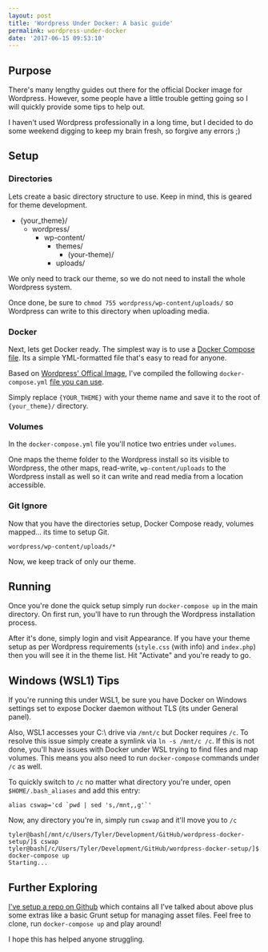 ```yaml
---
layout: post
title: 'Wordpress Under Docker: A basic guide'
permalink: wordpress-under-docker
date: '2017-06-15 09:53:10'
---
```


## Purpose

There's many lengthy guides out there for the official Docker image for Wordpress. However, some people have a little trouble getting going so I will quickly provide some tips to help out.

I haven't used Wordpress professionally in a long time, but I decided to do some weekend digging to keep my brain fresh, so forgive any errors ;)

## Setup

### Directories

Lets create a basic directory structure to use. Keep in mind, this is geared for theme development.

- {your_theme}/
  - wordpress/
    - wp-content/
      - themes/
        - (your-theme)/
      - uploads/

We only need to track  our theme, so we do not need to install the whole Wordpress system.

Once done, be sure to `chmod 755 wordpress/wp-content/uploads/` so Wordpress can write to this directory when uploading media.

### Docker

Next, lets get Docker ready. The simplest way is to use a [Docker Compose file](https://docs.docker.com/compose/). Its a simple YML-formatted file that's easy to read for anyone.

Based on [Wordpress' Offical Image](https://hub.docker.com/_/wordpress/), I've compiled the following `docker-compose.yml` [file you can use](https://github.com/osiset/wordpress-docker-quickstart).

Simply replace `{YOUR_THEME}` with your theme name and save it to the root of `{your_theme}/` directory.

### Volumes

In the `docker-compose.yml` file you'll notice two entries under `volumes`.

One maps the theme folder to the Wordpress install so its visible to Wordpress, the other maps, read-write, `wp-content/uploads` to the Wordpress install as well so it can write and read media from a location accessible.

### Git Ignore

Now that you have the directories setup, Docker Compose ready, volumes mapped... its time to setup Git.

`wordpress/wp-content/uploads/*`

Now, we keep track of only our theme.

## Running

Once you're done the quick setup simply run `docker-compose up` in the main directory. On first run, you'll have to run through the Wordpress installation process.

After it's done, simply login and visit Appearance. If you have your theme setup as per Wordpress requirements (`style.css` (with info) and `index.php`)  then you will see it in the theme list. Hit "Activate" and you're ready to go.

## Windows (WSL1) Tips

If you're running this under WSL1, be sure you have Docker on Windows settings set to expose Docker daemon without TLS (its under General panel).

Also, WSL1 accesses your C:\ drive via `/mnt/c` but Docker requires `/c`. To resolve this issue simply create a symlink via `ln -s /mnt/c /c`. If this is not done, you'll have issues with Docker under WSL trying to find files and map volumes. This means you also need to run `docker-compose` commands under `/c` as well.

To quickly switch to `/c` no matter what directory you're under, open `$HOME/.bash_aliases` and add this entry:

```shell
alias cswap='cd `pwd | sed 's,/mnt,,g'`'
```

Now, any directory you're in, simply run `cswap` and it'll move you to `/c`

```shell
tyler@bash[/mnt/c/Users/Tyler/Development/GitHub/wordpress-docker-setup/]$ cswap
tyler@bash[/c/Users/Tyler/Development/GitHub/wordpress-docker-setup/]$ docker-compose up
Starting...
```

## Further Exploring

[I've setup a repo on Github](https://github.com/osiset/wordpress-docker-quickstart) which contains all I've talked about above plus some extras like a basic Grunt setup for managing asset files. Feel free to clone, run `docker-compose up` and play around!

I hope this has helped anyone struggling.
